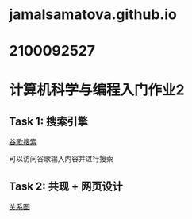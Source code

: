 # jamalsamatova.github.io
# 2100092527
<!DOCTYPE html>
<html>
<head>
    <title>My Homework Tasks</title>
</head>
<body>
    <h1>计算机科学与编程入门作业2</h1>
    <h2>Task 1: 搜索引擎</h2>
     <a target="_blank" href="jamalsamatova.github.io/hw1.html">谷歌搜索</a>
    <p>可以访问谷歌输入内容并进行搜索</p>
    <h2>Task 2: 共现 + 网页设计</h2>
    <a target="_blank" href="">关系图</a>
    <p></p>
</body>
</html>
